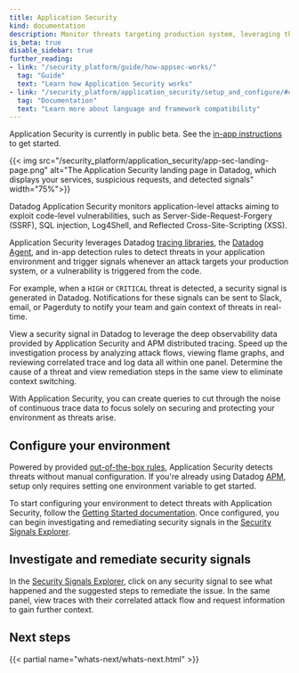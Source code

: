 ```yaml
---
title: Application Security
kind: documentation
description: Monitor threats targeting production system, leveraging the execution context provided by distributed traces.
is_beta: true
disable_sidebar: true
further_reading:
- link: "/security_platform/guide/how-appsec-works/"
  tag: "Guide"
  text: "Learn how Application Security works"
- link: "/security_platform/application_security/setup_and_configure/#compatibility"
  tag: "Documentation"
  text: "Learn more about language and framework compatibility"
---
```


<div class="alert alert-warning">
Application Security is currently in public beta. See the <a href="https://app.datadoghq.com/security/appsec">in-app instructions</a> to get started.
</div>

{{< img src="/security_platform/application_security/app-sec-landing-page.png" alt="The Application Security landing page in Datadog, which displays your services, suspicious requests, and detected signals" width="75%">}}

Datadog Application Security monitors application-level attacks aiming to exploit code-level vulnerabilities, such as Server-Side-Request-Forgery (SSRF), SQL injection, Log4Shell, and Reflected Cross-Site-Scripting (XSS).

Application Security leverages Datadog [tracing libraries][1], the [Datadog Agent][2], and in-app detection rules to detect threats in your application environment and trigger signals whenever an attack targets your production system, or a vulnerability is triggered from the code.

For example, when a `HIGH` or `CRITICAL` threat is detected, a security signal is generated in Datadog. Notifications for these signals can be sent to Slack, email, or Pagerduty to notify your team and gain context of threats in real-time.

View a security signal in Datadog to leverage the deep observability data provided by Application Security and APM distributed tracing. Speed up the investigation process by analyzing attack flows, viewing flame graphs, and reviewing correlated trace and log data all within one panel. Determine the cause of a threat and view remediation steps in the same view to eliminate context switching.

With Application Security, you can create queries to cut through the noise of continuous trace data to focus solely on securing and protecting your environment as threats arise.

## Configure your environment

Powered by provided [out-of-the-box rules][3], Application Security detects threats without manual configuration. If you're already using Datadog [APM][1], setup only requires setting one environment variable to get started.

To start configuring your environment to detect threats with Application Security, follow the [Getting Started documentation][5]. Once configured, you can begin investigating and remediating security signals in the [Security Signals Explorer][7].

## Investigate and remediate security signals

In the [Security Signals Explorer][7], click on any security signal to see what happened and the suggested steps to remediate the issue. In the same panel, view traces with their correlated attack flow and request information to gain further context.

## Next steps

{{< partial name="whats-next/whats-next.html" >}}

[1]: /tracing/
[2]: /agent/
[3]: /security_platform/default_rules/#cat-application-security
[4]: /security/appsec
[5]: /security_platform/application_security/getting_started/
[6]: /security_platform/application_security/custom_signal_rules/
[7]: /security/appsec/signals
